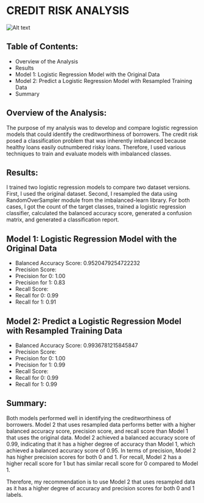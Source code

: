 
# CREDIT RISK ANALYSIS

![Alt text](Images/creditriskanalysis.pnggit )

## Table of Contents:

- Overview of the Analysis
- Results
- Model 1: Logistic Regression Model with the Original Data
- Model 2: Predict a Logistic Regression Model with Resampled Training Data
- Summary

## Overview of the Analysis:
The purpose of my analysis was to develop and compare logistic regression models that could identify the creditworthiness of borrowers. The credit risk posed a classification problem that was inherently imbalanced because healthy loans easily outnumbered risky loans. Therefore, I used various techniques to train and evaluate models with imbalanced classes.

## Results:
I trained two logistic regression models to compare two dataset versions. First, I used the original dataset. Second, I resampled the data using RandomOverSampler module from the imbalanced-learn library. For both cases, I got the count of the target classes, trained a logistic regression classifier, calculated the balanced accuracy score, generated a confusion matrix, and generated a classification report.

## Model 1: Logistic Regression Model with the Original Data
- Balanced Accuracy Score: 0.9520479254722232
- Precision Score:
- Precision for 0: 1.00
- Precision for 1: 0.83
- Recall Score:
- Recall for 0: 0.99
- Recall for 1: 0.91

## Model 2: Predict a Logistic Regression Model with Resampled Training Data
- Balanced Accuracy Score: 0.9936781215845847
- Precision Score:
- Precision for 0: 1.00
- Precision for 1: 0.99
- Recall Score:
- Recall for 0: 0.99
- Recall for 1: 0.99

## Summary:
Both models performed well in identifying the creditworthiness of borrowers. Model 2 that uses resampled data performs better with a higher balanced accuracy score, precision score, and recall score than Model 1 that uses the original data. Model 2 achieved a balanced accuracy score of 0.99, indicating that it has a higher degree of accuracy than Model 1, which achieved a balanced accuracy score of 0.95. In terms of precision, Model 2 has higher precision scores for both 0 and 1. For recall, Model 2 has a higher recall score for 1 but has similar recall score for 0 compared to Model 1.

Therefore, my recommendation is to use Model 2 that uses resampled data as it has a higher degree of accuracy and precision scores for both 0 and 1 labels.




